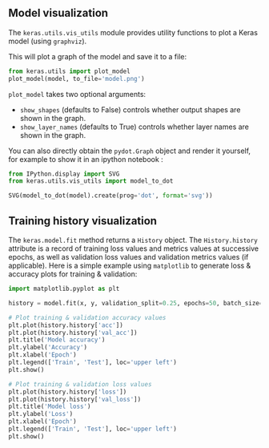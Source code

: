 
## Model visualization

The `keras.utils.vis_utils` module provides utility functions to plot
a Keras model (using `graphviz`).

This will plot a graph of the model and save it to a file:
```python
from keras.utils import plot_model
plot_model(model, to_file='model.png')
```

`plot_model` takes two optional arguments:

- `show_shapes` (defaults to False) controls whether output shapes are shown in the graph.
- `show_layer_names` (defaults to True) controls whether layer names are shown in the graph.

You can also directly obtain the `pydot.Graph` object and render it yourself,
for example to show it in an ipython notebook :
```python
from IPython.display import SVG
from keras.utils.vis_utils import model_to_dot

SVG(model_to_dot(model).create(prog='dot', format='svg'))
```

## Training history visualization

The `keras.model.fit` method returns a `History` object. The `History.history` attribute is a record of training loss values and metrics values at successive epochs, as well as validation loss values and validation metrics values (if applicable). Here is a simple example using `matplotlib` to generate loss & accuracy plots for training & validation:

```python
import matplotlib.pyplot as plt

history = model.fit(x, y, validation_split=0.25, epochs=50, batch_size=16, verbose=1)

# Plot training & validation accuracy values
plt.plot(history.history['acc'])
plt.plot(history.history['val_acc'])
plt.title('Model accuracy')
plt.ylabel('Accuracy')
plt.xlabel('Epoch')
plt.legend(['Train', 'Test'], loc='upper left')
plt.show()

# Plot training & validation loss values
plt.plot(history.history['loss'])
plt.plot(history.history['val_loss'])
plt.title('Model loss')
plt.ylabel('Loss')
plt.xlabel('Epoch')
plt.legend(['Train', 'Test'], loc='upper left')
plt.show()
```
